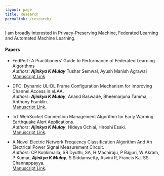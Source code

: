 ```yaml
---
layout: page
title: Research
permalink: /research/
---
```


I am broadly interested in Privacy-Preserving Machine, Federated Learning and Automated Machine Learning. 

#### **Papers** ####

* FedPerf: A Practitioners’ Guide to Performance of Federated Learning Algorithms <br> 
*Authors:* _**Ajinkya K Mulay**_ Tushar Semwal, Ayush Manish Agrawal <br>
[Manuscript Link](https://preregister.science/papers_20neurips/76_paper.pdf)

* DFC: Dynamic UL-DL Frame Configuration Mechanism for Improving Channel Access in eLAA.<br>
*Authors:* _**Ajinkya K Mulay**_, Anand Baswade, Bheemarjuna Tamma, Anthony Franklin.<br>
[Manuscript Link](https://ieeexplore.ieee.org/abstract/document/8745472/).

* IoT WebSocket Connection Management Algorithm for Early Warning Earthquake Alert Applications.<br>
*Authors:* _**Ajinkya K Mulay**_, Hideya Ochiai, Hiroshi Esaki.<br>
[Manuscript Link](https://dl.acm.org/citation.cfm?id=3148094).

* A Novel Electric Network Frequency Classification Algorithm And An Electrical Power Signal Measurement Circuit.<br>
*Authors:* CP Konkimalla, SR Dyuthi, SA, H Machiraju, P Bajjuri, W Akram, P Kumar, _**Ajinkya K Mulay**_, S Siddamsetty, Asvini R, Francis KJ, SS Channappayya. <br>
[Manuscript Link](https://sigport.org/documents/iith-spcup-project-report-1).

